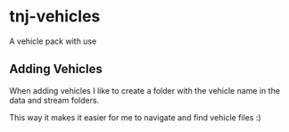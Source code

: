 # tnj-vehicles

A vehicle pack with use

## Adding Vehicles
When adding vehicles I like to create a folder with the vehicle name in the data and stream folders.

This way it makes it easier for me to navigate and find vehicle files :)
